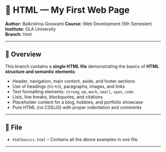 # 🧱 HTML — My First Web Page  
**Author:** Balkrishna Goswami
**Course:** Web Development (5th Semester)  
**Institute:** GLA University  
**Branch:** html  

---

## 📘 Overview
This branch contains a **single HTML file** demonstrating the basics of **HTML structure and semantic elements**:

- Header, navigation, main content, aside, and footer sections  
- Use of headings (`h1`–`h3`), paragraphs, images, and links  
- Text formatting elements: `strong`, `em`, `mark`, `small`, `span`, `code`  
- Lists, line breaks, blockquotes, and citations  
- Placeholder content for a blog, hobbies, and portfolio showcase  
- Pure HTML (no CSS/JS) with proper indentation and comments  

---

## 📂 File
- `htmlbasics.html` – Contains all the above examples in one file.

---